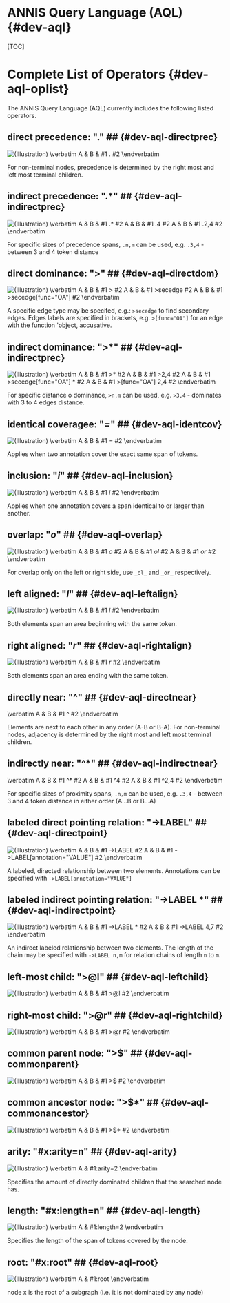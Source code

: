 ANNIS Query Language (AQL) {#dev-aql}
====================

[TOC]

Complete List of Operators {#dev-aql-oplist}
=========================

The ANNIS Query Language (AQL) currently includes the following listed operators.

## direct precedence: "." ## {#dev-aql-directprec}

![(Illustration)](A-pred-B.svg)
\verbatim
A & B & #1 . #2
\endverbatim

For non-terminal nodes, precedence is determined by the right most  and left most terminal children.

## indirect precedence: ".*" ## {#dev-aql-indirectprec}

![(Illustration)](A-pred-ind-B.svg)
\verbatim
A & B & #1 .* #2
A & B & #1 .4 #2
A & B & #1 .2,4 #2
\endverbatim

For specific sizes of precedence spans, `.n,m` can be used, e.g. `.3,4` - between 3 and 4 token distance

## direct dominance: ">" ## {#dev-aql-directdom}

![(Illustration)](A-dom-B.svg)
\verbatim
A & B & #1 > #2
A & B & #1 >secedge #2
A & B & #1 >secedge[func="OA"] #2
\endverbatim

A specific edge type may be specifed, e.g.: `>secedge` to find secondary edges.
Edges labels are specified in brackets, e.g. `>[func="OA"]` for an edge with the
function 'object, accusative.

## indirect dominance: ">*" ## {#dev-aql-indirectprec}

![(Illustration)](A-dom-ind-B.svg)
\verbatim
A & B & #1 >* #2
A & B & #1 >2,4 #2
A & B & #1 >secedge[func="OA"] * #2
A & B & #1 >[func="OA"] 2,4 #2
\endverbatim

For specific distance o dominance, `>n,m` can be used, e.g. `>3,4` - dominates with 3 to 4 edges
distance.

## identical coveragee: "_=_" ## {#dev-aql-identcov}

![(Illustration)](A-cov-ident-B.svg)
\verbatim
A & B & #1 _=_ #2
\endverbatim

Applies when two annotation cover the exact same span of tokens.

## inclusion: "_i_" ## {#dev-aql-inclusion}

![(Illustration)](A-cov-incl-B.svg)
\verbatim
A & B & #1 _i_ #2
\endverbatim

Applies when one annotation covers a span identical to or larger than another.

## overlap: "_o_" ## {#dev-aql-overlap}

![(Illustration)](A-cov-over-B.svg)
\verbatim
A & B & #1 _o_ #2
A & B & #1 _ol_ #2
A & B & #1 _or_ #2
\endverbatim

For overlap only on the left or right side, use `_ol_` and `_or_` respectively.

## left aligned: "_l_" ## {#dev-aql-leftalign}

![(Illustration)](A-cov-left-B.svg)
\verbatim
A & B & #1 _l_ #2
\endverbatim

Both elements span an area beginning with the same token.

## right aligned: "_r_" ## {#dev-aql-rightalign}

![(Illustration)](A-cov-right-B.svg)
\verbatim
A & B & #1 _r_ #2
\endverbatim

Both elements span an area ending with the same token.

## directly near: "^" ## {#dev-aql-directnear}

\verbatim
A & B & #1 ^ #2
\endverbatim

Elements are next to each other in any order (A-B or B-A). For non-terminal nodes, adjacency is determined by the right most and left most terminal children.

## indirectly near: "^*" ## {#dev-aql-indirectnear}

\verbatim
A & B & #1 ^* #2
A & B & #1 ^4 #2
A & B & #1 ^2,4 #2
\endverbatim

For specific sizes of proximity spans, `.n,m` can be used, e.g. `.3,4` - between 3 and 4 token distance in either order (A...B or B...A)

## labeled direct pointing relation: "->LABEL" ## {#dev-aql-directpoint}

![(Illustration)](A-point-direct-B.svg)
\verbatim
A & B & #1 ->LABEL #2
A & B & #1 ->LABEL[annotation="VALUE"] #2
\endverbatim

A labeled, directed relationship between two
elements. Annotations can be specified with `->LABEL[annotation="VALUE"]`

## labeled indirect pointing relation: "->LABEL *" ## {#dev-aql-indirectpoint}

![(Illustration)](A-point-ind-B.svg)
\verbatim
A & B & #1 ->LABEL * #2
A & B & #1 ->LABEL 4,7 #2
\endverbatim

An indirect labeled relationship between two elements. The length
of the chain may be specified with `->LABEL n,m` for relation chains of
length `n` to `m`.

## left-most child: ">@l" ## {#dev-aql-leftchild}

![(Illustration)](A-left-B.svg)
\verbatim
A & B & #1 >@l #2
\endverbatim

## right-most child: ">@r" ## {#dev-aql-rightchild}

![(Illustration)](A-right-B.svg)
\verbatim
A & B & #1 >@r #2
\endverbatim

## common parent node: ">$" ## {#dev-aql-commonparent}

![(Illustration)](A-parent-B.svg)
\verbatim
A & B & #1 >$ #2
\endverbatim

## common ancestor node: ">$*" ## {#dev-aql-commonancestor}

![(Illustration)](A-ancestor-B.svg)
\verbatim
A & B & #1 >$* #2
\endverbatim

## arity: "#x:arity=n" ## {#dev-aql-arity}

![(Illustration)](A-arity.svg)
\verbatim
A & #1:arity=2
\endverbatim

Specifies the amount of directly dominated children that the
searched node has.

## length: "#x:length=n" ## {#dev-aql-length}

![(Illustration)](A-length.svg)
\verbatim
A & #1:length=2
\endverbatim

Specifies the length of the span of tokens covered by the node.

## root: "#x:root" ## {#dev-aql-root}

![(Illustration)](A-root.svg)
\verbatim
A & #1:root
\endverbatim

node x is the root of a subgraph (i.e. it is not dominated by any node)
